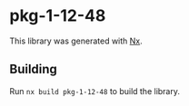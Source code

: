 # pkg-1-12-48

This library was generated with [Nx](https://nx.dev).

## Building

Run `nx build pkg-1-12-48` to build the library.
